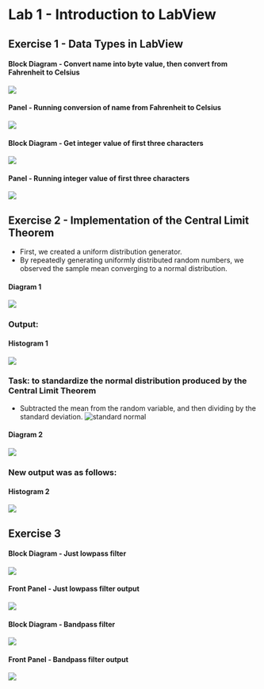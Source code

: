 # Lab 1 - Introduction to LabView

## Exercise 1 - Data Types in LabView
#### Block Diagram - Convert name into byte value, then convert from Fahrenheit to Celsius
![](./screenshots/DataTypes_blockdiagram.PNG)
#### Panel - Running conversion of name from Fahrenheit to Celsius
![](./screenshots/DataTypes_panel1.PNG)
#### Block Diagram - Get integer value of first three characters
![](./screenshots/DataTypes_blockdiagram2.PNG)
#### Panel - Running integer value of first three characters
![](./screenshots/DataTypes_panel2.PNG)

## Exercise 2 - Implementation of the Central Limit Theorem
- First, we created a uniform distribution generator.
- By repeatedly generating uniformly distributed random numbers, we observed the sample mean converging to a normal distribution.

#### Diagram 1
![](./screenshots/Lab1_Exe2_1.PNG)
### Output:
#### Histogram 1
![](./screenshots/Lab1_Exe2_2.PNG)

### Task: to standardize the normal distribution produced by the Central Limit Theorem
- Subtracted the mean from the random variable, and then dividing by the standard deviation.
![standard normal](./screenshots/standardnormal.png)

#### Diagram 2
![](./screenshots/Lab1_Exe2_3.PNG)

### New output was as follows:
#### Histogram 2
![](./screenshots/Lab1_Exe2_4.PNG)

## Exercise 3
#### Block Diagram - Just lowpass filter
![](./screenshots/Lab1_Exe3_2.PNG)
#### Front Panel - Just lowpass filter output
![](./screenshots/Lab1_Exe3_1.PNG)
#### Block Diagram - Bandpass filter
![](./screenshots/Lab1_Exe3_4.PNG)
#### Front Panel - Bandpass filter output
![](./screenshots/Lab1_Exe3_3.PNG)

